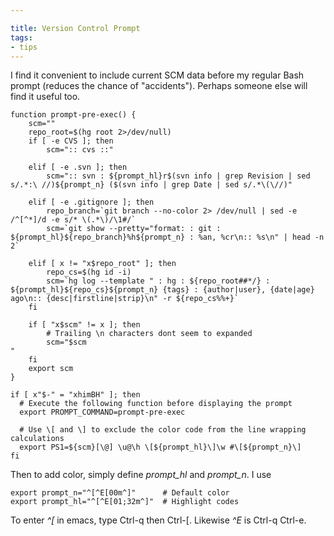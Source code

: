 ```yaml
---

title: Version Control Prompt
tags:
- tips
---
```

I find it convenient to include current SCM data before my regular Bash prompt
(reduces the chance of "accidents"). Perhaps someone else will find it useful
too.

    
    function prompt-pre-exec() {
        scm=""
        repo_root=$(hg root 2>/dev/null)
        if [ -e CVS ]; then
            scm=":: cvs ::"
    
        elif [ -e .svn ]; then
            scm=":: svn : ${prompt_hl}r$(svn info | grep Revision | sed s/.*:\ //)${prompt_n} ($(svn info | grep Date | sed s/.*\(\//)"
    
        elif [ -e .gitignore ]; then
            repo_branch=`git branch --no-color 2> /dev/null | sed -e /^[^*]/d -e s/* \(.*\)/\1#/`
            scm=`git show --pretty="format: : git : ${prompt_hl}${repo_branch}%h${prompt_n} : %an, %cr\n:: %s\n" | head -n 2`
    
        elif [ x != "x$repo_root" ]; then
            repo_cs=$(hg id -i)
            scm=`hg log --template " : hg : ${repo_root##*/} : ${prompt_hl}${repo_cs}${prompt_n} {tags} : {author|user}, {date|age} ago\n:: {desc|firstline|strip}\n" -r ${repo_cs%%+}`
        fi
    
        if [ "x$scm" != x ]; then
            # Trailing \n characters dont seem to expanded 
            scm="$scm
    "
        fi
        export scm    
    }
    
    if [ x"$-" = "xhimBH" ]; then
      # Execute the following function before displaying the prompt
      export PROMPT_COMMAND=prompt-pre-exec
    
      # Use \[ and \] to exclude the color code from the line wrapping calculations 
      export PS1=${scm}[\@] \u@\h \[${prompt_hl}\]\w #\[${prompt_n}\] 
    fi
    

Then to add color, simply define _prompt_hl_ and _prompt_n_. I use

    
    export prompt_n="^[^E[00m^]"      # Default color
    export prompt_hl="^[^E[01;32m^]"  # Highlight codes
    

To enter _^[_ in emacs, type Ctrl-q then Ctrl-[. Likewise _^E_ is Ctrl-q
Ctrl-e.

